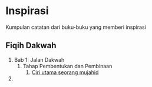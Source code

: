 # Inspirasi
Kumpulan catatan dari buku-buku yang memberi inspirasi



## Fiqih Dakwah

1. Bab 1: Jalan Dakwah
   1. Tahap Pembentukan dan Pembinaan
      1. [Ciri utama seorang mujahid](fiqih-dakwah/ciri-utama-seorang-mujahid.md)
2. 